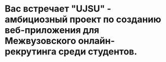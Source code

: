# Вас встречает "UJSU" - амбициозный проект по созданию веб-приложения для Межвузовского онлайн-рекрутинга среди студентов.
